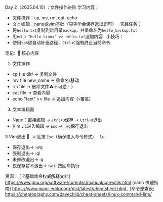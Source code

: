 Day 2（2025.04.10）: 文件操作进阶
学习内容：  
- 文件操作：cp, mv, rm, cat, echo  
- 文本编辑：nano或vim基础（只需学会保存退出即可）  
实践任务：  
- 将`hello.txt`复制到新目录`backup`，并重命名为`hello_backup.txt`  
- 用`echo "Hello Linux" >> hello.txt`追加内容  
小技巧：  
- 使用`tab`键自动补全路径，`Ctrl+C`强制终止当前命令

笔记: 
🔑 核心内容  
1. 文件操作
- cp file dir/ → 复制文件  
- mv file new_name → 重命名/移动  
- rm file → 删除文件⚠️不可逆！）  
- cat file → 查看内容  
- echo "text" >> file → 追加内容（`>`覆盖）  

3. 文本编辑器  
- Nano：直接编辑 → `Ctrl+O`保存 → `Ctrl+X`退出  
- Vim：`i`进入编辑 → `Esc` → `:wq`保存退出

3.Vim退出 🚪  
a.狂按 `Esc`（确保进入命令模式）  
b.
- 保存退出→ :wq 
- 强制退出→ :q! 
- 未修改退出→ :q  
- 仅保存暂不退出→ :w
c.按回车执行 

资源：
[全基础命令权威解释文档] 
https://www.gnu.org/software/coreutils/manual/coreutils.html
[nano 快速指南]
https://www.nano-editor.org/dist/latest/cheatsheet.html  
[命令速查表]
https://cheatography.com/davechild/cheat-sheets/linux-command-line/

